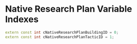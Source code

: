 # Native Research Plan Variable Indexes

```cpp title="Native Research Plan Variable Indexes"
extern const int cNativeResearchPlanBuildingID = 0;
extern const int cNativeResearchPlanTacticID = 1;
```
